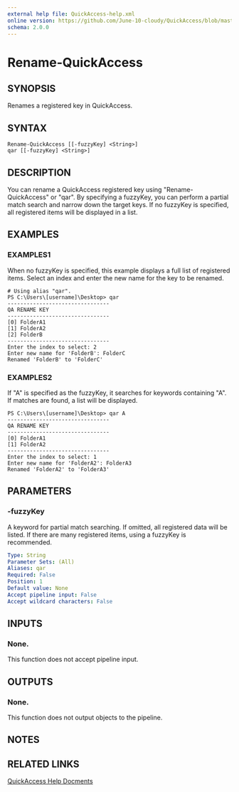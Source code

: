 ```yaml
---
external help file: QuickAccess-help.xml
online version: https://github.com/June-10-cloudy/QuickAccess/blob/master/help/en-US/QuickAccess-help.xml
schema: 2.0.0
---
```

# Rename-QuickAccess
## SYNOPSIS
Renames a registered key in QuickAccess.
## SYNTAX
```
Rename-QuickAccess [[-fuzzyKey] <String>]
qar [[-fuzzyKey] <String>]
```
## DESCRIPTION
You can rename a QuickAccess registered key using "Rename-QuickAccess" or "qar".
By specifying a fuzzyKey, you can perform a partial match search and narrow down the target keys.
If no fuzzyKey is specified, all registered items will be displayed in a list.
## EXAMPLES
### EXAMPLES1
When no fuzzyKey is specified, this example displays a full list of registered items.
Select an index and enter the new name for the key to be renamed.
```
# Using alias "qar".
PS C:\Users\[username]\Desktop> qar
--------------------------------
QA RENAME KEY
--------------------------------
[0] FolderA1
[1] FolderA2
[2] FolderB
--------------------------------
Enter the index to select: 2
Enter new name for 'FolderB': FolderC
Renamed 'FolderB' to 'FolderC'
```
### EXAMPLES2
If "A" is specified as the fuzzyKey, it searches for keywords containing "A".
If matches are found, a list will be displayed.
```
PS C:\Users\[username]\Desktop> qar A
--------------------------------
QA RENAME KEY
--------------------------------
[0] FolderA1
[1] FolderA2
--------------------------------
Enter the index to select: 1
Enter new name for 'FolderA2': FolderA3
Renamed 'FolderA2' to 'FolderA3'
```
## PARAMETERS
### -fuzzyKey
A keyword for partial match searching.
If omitted, all registered data will be listed.
If there are many registered items, using a fuzzyKey is recommended.
```yaml
Type: String
Parameter Sets: (All)
Aliases: qar
Required: False
Position: 1
Default value: None
Accept pipeline input: False
Accept wildcard characters: False
```
## INPUTS
### None. 
This function does not accept pipeline input.
## OUTPUTS
### None. 
This function does not output objects to the pipeline.
## NOTES
## RELATED LINKS
[QuickAccess Help Docments](https://github.com/June-10-cloudy/QuickAccess-Help)
